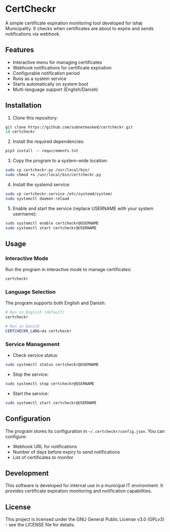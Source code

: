 # CertCheckr

A simple certificate expiration monitoring tool developed for Ishøj Municipality. It checks when certificates are about to expire and sends notifications via webhook.

## Features

- Interactive menu for managing certificates
- Webhook notifications for certificate expiration
- Configurable notification period
- Runs as a system service
- Starts automatically on system boot
- Multi-language support (English/Danish)

## Installation

1. Clone this repository:
```bash
git clone https://github.com/subnetmasked/certcheckr.git
cd certcheckr
```

2. Install the required dependencies:
```bash
pip3 install -r requirements.txt
```

3. Copy the program to a system-wide location:
```bash
sudo cp certcheckr.py /usr/local/bin/
sudo chmod +x /usr/local/bin/certcheckr.py
```

4. Install the systemd service:
```bash
sudo cp certcheckr.service /etc/systemd/system/
sudo systemctl daemon-reload
```

5. Enable and start the service (replace USERNAME with your system username):
```bash
sudo systemctl enable certcheckr@USERNAME
sudo systemctl start certcheckr@USERNAME
```

## Usage

### Interactive Mode
Run the program in interactive mode to manage certificates:
```bash
certcheckr
```

### Language Selection
The program supports both English and Danish:
```bash
# Run in English (default)
certcheckr

# Run in Danish
CERTCHECKR_LANG=da certcheckr
```

### Service Management
- Check service status:
```bash
sudo systemctl status certcheckr@USERNAME
```

- Stop the service:
```bash
sudo systemctl stop certcheckr@USERNAME
```

- Start the service:
```bash
sudo systemctl start certcheckr@USERNAME
```

## Configuration

The program stores its configuration in `~/.certcheckr/config.json`. You can configure:
- Webhook URL for notifications
- Number of days before expiry to send notifications
- List of certificates to monitor

## Development

This software is developed for internal use in a municipal IT environment. It provides certificate expiration monitoring and notification capabilities.

## License

This project is licensed under the GNU General Public License v3.0 (GPLv3) - see the LICENSE file for details.
